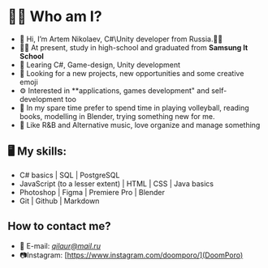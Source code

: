 
# 🤞🏼  Who am I?
 - 👋 Hi, I’m Artem Nikolaev, C#\Unity developer from Russia.👨‍💻
 - 👨‍🎓 At present, study in high-school and graduated from **Samsung It School**
 - 🔎 Learing C#, Game-design, Unity development
 - 📌 Looking for a new projects, new opportunities and some creative emoji
 - ⚙️ Interested in **applications, games development" and self-development too
 - 🤟 In my spare time prefer to spend time in playing volleyball, reading books, modelling in Blender, trying something new for me.
 - 🎵 Like R&B and Alternative music, love organize and manage something

## 🖥 My skills:
 - C# basics | SQL | PostgreSQL
 - JavaScript (to a lesser extent) | HTML | CSS | Java basics
 - Photoshop | Figma | Premiere Pro | Blender
 - Git | Github | Markdown
 ## How to contact me?
 - 📧 E-mail: *qilaur@mail.ru*
 - 📷Instagram: [https://www.instagram.com/doomporo/](DoomPoro)

